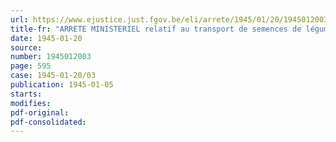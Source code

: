 ```yaml
---
url: https://www.ejustice.just.fgov.be/eli/arrete/1945/01/20/1945012003/justel
title-fr: "ARRETE MINISTERIEL relatif au transport de semences de légumes secs destinées à l'horticulture"
date: 1945-01-20
source:
number: 1945012003
page: 595
case: 1945-01-20/03
publication: 1945-01-05
starts:
modifies:
pdf-original:
pdf-consolidated:
---
```



